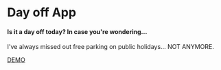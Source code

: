 # Day off App
#### Is it a day off today? In case you're wondering...
I've always missed out free parking on public holidays... NOT ANYMORE.

[DEMO](https://thawing-forest-61141.herokuapp.com/)
